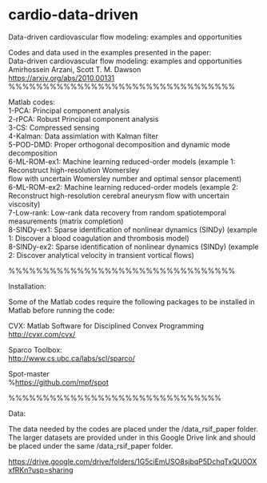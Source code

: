 # cardio-data-driven
Data-driven cardiovascular flow modeling: examples and opportunities 

Codes and data used in the examples presented in the paper: \
Data-driven cardiovascular flow modeling: examples and opportunities \
Amirhossein Arzani, Scott T. M. Dawson \
https://arxiv.org/abs/2010.00131   \
%%%%%%%%%%%%%%%%%%%%%%%%%%%%%%%%% 

Matlab codes: \
1-PCA: Principal component analysis \
2-rPCA: Robust Principal component analysis \
3-CS: Compressed sensing \
4-Kalman: Data assimlation with Kalman filter \
5-POD-DMD: Proper orthogonal decomposition and dynamic mode decomposition \
6-ML-ROM-ex1: Machine learning reduced-order models (example 1: Reconstruct high-resolution Womersley  \
flow with uncertain Womersley number and optimal sensor placement) \
6-ML-ROM-ex2: Machine learning reduced-order models (example 2: Reconstruct high-resolution cerebral aneurysm 
flow with uncertain viscosity) \
7-Low-rank: Low-rank data recovery from random spatiotemporal measurements (matrix completion) \
8-SINDy-ex1: Sparse identification of nonlinear dynamics (SINDy) (example 1: Discover a blood coagulation and thrombosis model) \
8-SINDy-ex2: Sparse identification of nonlinear dynamics (SINDy) (example 2: Discover analytical velocity in transient vortical flows) 

%%%%%%%%%%%%%%%%%%%%%%%%%%%%%%%%% 

Installation:

Some of the Matlab codes require the following packages to be installed in Matlab before running the code: 

CVX: Matlab Software for Disciplined Convex Programming \
http://cvxr.com/cvx/

Sparco Toolbox: \
http://www.cs.ubc.ca/labs/scl/sparco/

Spot-master \
%https://github.com/mpf/spot

%%%%%%%%%%%%%%%%%%%%%%%%%%%%%%%

Data:

The data needed by the codes are placed under the /data_rsif_paper folder. \
The larger datasets are provided under in this Google Drive link and should be placed under the same /data_rsif_paper folder. 

https://drive.google.com/drive/folders/1G5ciEmUSO8sjbqP5DchqTxQU0OXxfRKn?usp=sharing
